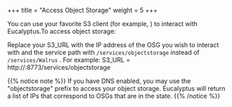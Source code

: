 +++
title = "Access Object Storage"
weight = 5
+++

You can use your favorite S3 client (for example, ) to interact with Eucalyptus.To access object storage: 

Replace your S3_URL with the IP address of the OSG you wish to interact with and the service path with `/services/objectstorage` instead of `/services/Walrus` . For example: 
    S3_URL = http://<OSG IP>:8773/services/objectstorage


{{% notice note %}}
If you have DNS enabled, you may use the "objectstorage" prefix to access your object storage. Eucalyptus will return a list of IPs that correspond to OSGs that are in the state. 
{{% /notice %}}
